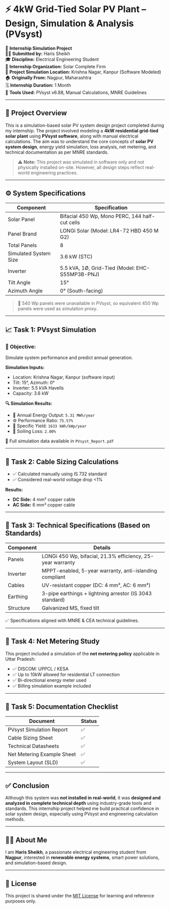 # ⚡ 4kW Grid-Tied Solar PV Plant – Design, Simulation & Analysis (PVsyst)

📘 **Internship Simulation Project**  
👨‍🎓 **Submitted by:** Haris Sheikh  
🎓 **Discipline:** Electrical Engineering Student  
🏢 **Internship Organization:** Solar Complete Firm  
📍 **Project Simulation Location:** Krishna Nagar, Kanpur (Software Modeled)  
🏠 **Originally From:** Nagpur, Maharashtra  
🗓️ **Internship Duration:** 1 Month  
🧰 **Tools Used:** PVsyst v6.88, Manual Calculations, MNRE Guidelines

---

## 📌 Project Overview

This is a simulation-based solar PV system design project completed during my internship. The project involved modeling a **4kW residential grid-tied solar plant** using **PVsyst software**, along with manual electrical calculations. The aim was to understand the core concepts of **solar PV system design**, energy yield simulation, loss analysis, net metering, and technical documentation as per MNRE standards.

> ⚠️ **Note:** This project was simulated in software only and not physically installed on-site. However, all design steps reflect real-world engineering practices.

---

## ⚙️ System Specifications

| Component              | Specification                                   |
|------------------------|--------------------------------------------------|
| Solar Panel            | Bifacial 450 Wp, Mono PERC, 144 half-cut cells |
| Panel Brand            | LONGi Solar (Model: LR4-72 HBD 450 M G2)       |
| Total Panels           | 8                                               |
| Simulated System Size  | 3.6 kW (STC)                                    |
| Inverter               | 5.5 kVA, 1Ø, Grid-Tied (Model: EHC-S55MP3B-PNJ) |
| Tilt Angle             | 15°                                             |
| Azimuth Angle          | 0° (South-facing)                               |

> 🔄 540 Wp panels were unavailable in PVsyst, so equivalent 450 Wp panels were used as simulation proxy.

---

## 📈 Task 1: PVsyst Simulation

### 🎯 Objective:
Simulate system performance and predict annual generation.

**Simulation Inputs:**
- Location: Krishna Nagar, Kanpur (software input)
- Tilt: 15°, Azimuth: 0°
- Inverter: 5.5 kVA Havells
- Capacity: 3.6 kW

**🔍 Simulation Results:**
- 🔋 Annual Energy Output: `5.31 MWh/year`
- ⚙️ Performance Ratio: `75.57%`
- 🔧 Specific Yield: `1633 kWh/kWp/year`
- 🧹 Soiling Loss: `2.00%`

📎 Full simulation data available in `PVsyst_Report.pdf`

---

## 📐 Task 2: Cable Sizing Calculations

- ✅ Calculated manually using IS 732 standard
- ✅ Considered real-world voltage drop <1%

**Results:**
- **DC Side:** 4 mm² copper cable  
- **AC Side:** 6 mm² copper cable

---

## 📘 Task 3: Technical Specifications (Based on Standards)

| Component  | Details |
|------------|---------|
| Panels     | LONGi 450 Wp, bifacial, 21.3% efficiency, 25-year warranty |
| Inverter   | MPPT-enabled, 5-year warranty, anti-islanding compliant |
| Cables     | UV-resistant copper (DC: 4 mm², AC: 6 mm²) |
| Earthing   | 3-pipe earthings + lightning arrestor (IS 3043 standard) |
| Structure  | Galvanized MS, fixed tilt |

✅ Specifications aligned with MNRE & CEA technical guidelines.

---

## 📄 Task 4: Net Metering Study

This project included a simulation of the **net metering policy** applicable in Uttar Pradesh:

- ✅ DISCOM: UPPCL / KESA
- ✅ Up to 10kW allowed for residential LT connection
- ✅ Bi-directional energy meter used
- ✅ Billing simulation example included

---

## 📂 Task 5: Documentation Checklist

| Document                          | Status |
|----------------------------------|--------|
| PVsyst Simulation Report         | ✅     |
| Cable Sizing Sheet               | ✅     |
| Technical Datasheets             | ✅     |
| Net Metering Example Sheet       | ✅     |
| System Layout (SLD)              | ✅     |

---

## ✅ Conclusion

Although this system was **not installed in real-world**, it was **designed and analyzed in complete technical depth** using industry-grade tools and standards. This internship project helped me build practical confidence in solar system design, especially using PVsyst and engineering calculation methods.

---

## 🙋‍♂️ About Me

I am **Haris Sheikh**, a passionate electrical engineering student from **Nagpur**, interested in **renewable energy systems**, smart power solutions, and simulation-based design.

---

## 📄 License

This project is shared under the [MIT License](LICENSE) for learning and reference purposes only.

